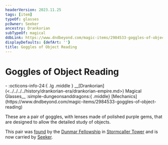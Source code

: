 ```yaml
---
headerVersion: 2023.11.25
tags: [item]
typeOf: glasses
pcOwner: Seeker
ancestry: Drankorian
subTypeOf: magical
ddbLink: https://www.dndbeyond.com/magic-items/2984533-goggles-of-object-reading
displayDefaults: {defArt: ''}
title: Goggles of Object Reading
---
```

# Goggles of Object Reading
<div class="grid cards ext-narrow-margin ext-one-column" markdown>
- :octicons-info-24:{ .lg .middle } __[Drankorian](<../../../../history/drankorian-era/drankorian-empire.md>) Magical Glasses__  
    :simple-dungeonsanddragons:{ .middle} [Mechanics](https://www.dndbeyond.com/magic-items/2984533-goggles-of-object-reading) 
</div>


These are a pair of goggles, with lenses made of polished purple gems, that are designed to allow the detailed study of objects. 


This pair was [found](<../../session-notes/session-16-dufr.md>) by the [Dunmar Fellowship](<../../../../people/pcs/dunmar-fellowship/dunmar-fellowship.md>) in [Stormcaller Tower](<../../../../gazetteer/greater-dunmar/dunmari-basin/stormcaller-tower.md>) and is now carried by [Seeker](<../../../../people/pcs/dunmar-fellowship/seeker.md>).


